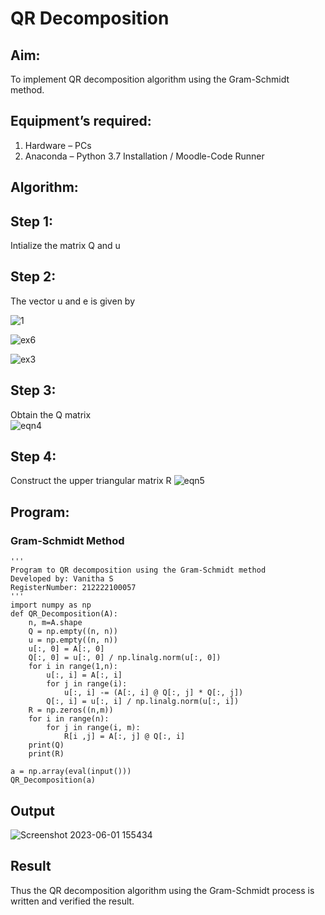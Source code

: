 # QR Decomposition
## Aim:
To implement QR decomposition algorithm using the Gram-Schmidt method.
## Equipment’s required:
1.	Hardware – PCs
2.	Anaconda – Python 3.7 Installation / Moodle-Code Runner
## Algorithm:
## Step 1:
Intialize the matrix Q and u
## Step 2:
The vector u and e is given by

   ![1](https://github.com/Vanitha-SM/QRdecomposition/assets/119557985/b43a412b-ba48-49a7-939a-cd50e781534f)

   ![ex6](https://github.com/Vanitha-SM/QRdecomposition/assets/119557985/617c1e1e-c23b-4e5b-8d34-fa8b6bd69d80)

   ![ex3](https://github.com/Vanitha-SM/QRdecomposition/assets/119557985/8f88a4e3-8b4f-4908-89bc-5feb0fbd6f4a)


## Step 3:
Obtain the Q matrix   
    ![eqn4](./ex1.jpg)
## Step 4:
Construct the upper triangular matrix R
    ![eqn5](./ex2.jpg)



## Program:
### Gram-Schmidt Method
```
''' 
Program to QR decomposition using the Gram-Schmidt method
Developed by: Vanitha S
RegisterNumber: 212222100057
'''
import numpy as np
def QR_Decomposition(A):
    n, m=A.shape
    Q = np.empty((n, n))
    u = np.empty((n, n))
    u[:, 0] = A[:, 0]
    Q[:, 0] = u[:, 0] / np.linalg.norm(u[:, 0])
    for i in range(1,n):
        u[:, i] = A[:, i]
        for j in range(i):
            u[:, i] -= (A[:, i] @ Q[:, j] * Q[:, j])
        Q[:, i] = u[:, i] / np.linalg.norm(u[:, i])
    R = np.zeros((n,m))    
    for i in range(n):
        for j in range(i, m):
            R[i ,j] = A[:, j] @ Q[:, i]
    print(Q)
    print(R)    
    
a = np.array(eval(input()))
QR_Decomposition(a)
```
## Output
![Screenshot 2023-06-01 155434](https://github.com/Vanitha-SM/QRdecomposition/assets/119557985/2c8ee5c1-a1ed-47e7-b1b2-09f634ede10c)


## Result
Thus the QR decomposition algorithm using the Gram-Schmidt process is written and verified the result.

